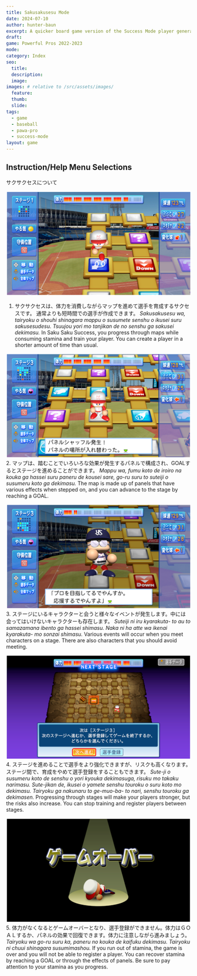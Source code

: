 ```yaml
---
title: Sakusakusesu Mode
date: 2024-07-10
author: hunter-baun
excerpt: A quicker board game version of the Success Mode player generation
draft: 
game: Powerful Pros 2022-2023
mode: 
category: Index
seo:
  title:
  description:
  image: 
images: # relative to /src/assets/images/
  feature:
  thumb: 
  slide:
tags:
  - game
  - baseball
  - pawa-pro
  - success-mode
layout: game
---
```

## Instruction/Help Menu Selections
サクサクセスについて

![Game board showing various tiles](/assets/images/games/PowerfulPros/2022/Success%20Mode/Instructions/Sakusakusesu%20Mode/1.png)
1. サクサクセスは、体力を消費しながらマップを進めて選手を育成するサクセスです。
通常よりも短時間での選手が作成できます。
*Sakusakusesu wa, tairyoku o shouhi shinagara mappu o susumete senshu o ikusei suru sakusesudesu. Tsuujou yori mo tanjikan de no senshu ga sakusei dekimasu.*
In Saku Saku Success, you progress through maps while consuming stamina and train your player.
You can create a player in a shorter amount of time than usual.

![Game board showing various tiles](/assets/images/games/PowerfulPros/2022/Success%20Mode/Instructions/Sakusakusesu%20Mode/2.png)
2. マップは、踏むことでいろいろな効果が発生するパネルで構成され、GOALするとステージを進めることができます。
*Mappu wa, fumu koto de iroiro na kouka ga hassei suru paneru de kousei sare, go-ru suru to suteiji o susumeru koto ga dekimasu.*
The map is made up of panels that have various effects when stepped on, and you can advance to the stage by reaching a GOAL.

![Event dialog with a character](/assets/images/games/PowerfulPros/2022/Success%20Mode/Instructions/Sakusakusesu%20Mode/3.png)
3. ステージにいるキャラクターと会うと様々なイベントが発生します。中には会ってはいけないキャラクターも存在します。
*Suteiji ni iru kyarakuta- to au to samazamana ibento ga hassei shimasu. Naka ni ha atte wa ikenai kyarakuta- mo sonzai shimasu.*
Various events will occur when you meet characters on a stage. There are also characters that you should avoid meeting.

![Screen showing the next stage with option to quit and register player](/assets/images/games/PowerfulPros/2022/Success%20Mode/Instructions/Sakusakusesu%20Mode/4.png)
4. ステージを進めることで選手をより強化できますが、リスクも高くなります。ステージ間で、育成をやめて選手登録をすることもできます。
*Sute-ji o susumeru koto de senshu o yori kyouka dekimasuga, risuku mo takaku narimasu. Sute-jikan de, ikusei o yamete senshu touroku o suru koto mo dekimasu. Tairyoku ga nakunaru to ge-muo-ba- to nari, senshu touroku ga dekimasen.*
Progressing through stages will make your players stronger, but the risks also increase. You can stop training and register players between stages.

![Game over screen](/assets/images/games/PowerfulPros/2022/Success%20Mode/Instructions/Sakusakusesu%20Mode/5.png)
5. 体力がなくなるとゲームオーバーとなり、選手登録ができません。体力はＧＯＡＬするか、パネルの効果で回復できます。体力に注意しながら進みましょう。
*Tairyoku wa go-ru suru ka, paneru no kouka de kaifuku dekimasu. Tairyoku ni chuui shinagara susumimashou.*
If you run out of stamina, the game is over and you will not be able to register a player. You can recover stamina by reaching a GOAL or through the effects of panels. Be sure to pay attention to your stamina as you progress.